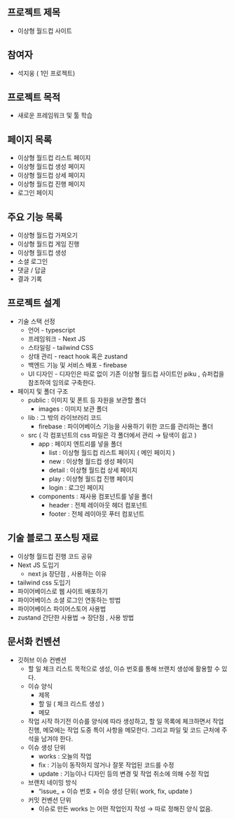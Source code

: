 ## 프로젝트 제목

- 이상형 월드컵 사이트

## 참여자

- 석지웅 ( 1인 프로젝트)

## 프로젝트 목적

- 새로운 프레임워크 및 툴 학습

## 페이지 목록

- 이상형 월드컵 리스트 페이지
- 이상형 월드컵 생성 페이지
- 이상형 월드컵 상세 페이지
- 이상형 월드컵 진행 페이지
- 로그인 페이지

## 주요 기능 목록

- 이상형 월드컵 가져오기
- 이상형 월드컵 게임 진행
- 이상형 월드컵 생성
- 소셜 로그인
- 댓글 / 답글
- 결과 기록

## 프로젝트 설계

- 기술 스택 선정
  - 언어 - typescript
  - 프레임워크 - Next JS
  - 스타일링 - tailwind CSS
  - 상태 관리 - react hook 혹은 zustand
  - 백엔드 기능 및 서비스 배포 - firebase
  - UI 디자인 - 디자인은 따로 없이 기존 이상형 월드컵 사이트인 piku , 슈퍼컵을 참조하여 임의로 구축한다.
- 페이지 및 폴더 구조
  - public : 이미지 및 폰트 등 자원을 보관할 폴더
    - images : 이미지 보관 폴더
  - lib : 그 밖의 라이브러리 코드
    - firebase : 파이어베이스 기능을 사용하기 위한 코드를 관리하는 폴더
  - src ( 각 컴포넌트의 css 파일은 각 폴더에서 관리 → 탐색이 쉽고 )
    - app : 페이지 엔트리를 넣을 폴더
      - list : 이상형 월드컵 리스트 페이지 ( 메인 페이지 )
      - new : 이상형 월드컵 생성 페이지
      - detail : 이상형 월드컵 상세 페이지
      - play : 이상형 월드컵 진행 페이지
      - login : 로그인 페이지
    - components : 재사용 컴포넌트를 넣을 폴더
      - header : 전체 레이아웃 헤더 컴포넌트
      - footer : 전체 레이아웃 푸터 컴포넌트

## 기술 블로그 포스팅 재료

- 이상형 월드컵 진행 코드 공유
- Next JS 도입기
  - next js 장단점 , 사용하는 이유
- tailwind css 도입기
- 파이어베이스로 웹 사이트 배포하기
- 파이어베이스 소셜 로그인 연동하는 방법
- 파이어베이스 파이어스토어 사용법
- zustand 간단한 사용법 → 장단점 , 사용 방법

## 문서화 컨벤션

- 깃허브 이슈 컨벤션
  - 할 일 체크 리스트 목적으로 생성, 이슈 번호를 통해 브랜치 생성에 활용할 수 있다.
  - 이슈 양식
    - 제목
    - 할 일 ( 체크 리스트 생성 )
    - 메모
  - 작업 시작 하기전 이슈를 양식에 따라 생성하고, 할 일 목록에 체크하면서 작업 진행, 메모에는
    작업 도중 특이 사항을 메모한다. 그리고 파일 및 코드 근처에 주석을 남겨야 한다.
  - 이슈 생성 단위
    - works : 오늘의 작업
    - fix : 기능이 동작하지 않거나 잘못 작업된 코드를 수정
    - update : 기능이나 디자인 등의 변경 및 작업 취소에 의해 수정 작업
  - 브랜치 네이밍 방식
    - “issue\_ + 이슈 번호 + 이슈 생성 단위( work, fix, update )
  - 커밋 컨벤션 단위
    - 이슈로 만든 works 는 어떤 작업인지 작성 → 따로 정해진 양식 없음.
